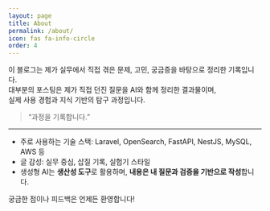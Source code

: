 ```yaml
---
layout: page
title: About
permalink: /about/
icon: fas fa-info-circle
order: 4
---
```


이 블로그는 제가 실무에서 직접 겪은 문제, 고민, 궁금증을 바탕으로 정리한 기록입니다.  
대부분의 포스팅은 제가 직접 던진 질문을 AI와 함께 정리한 결과물이며,  
실제 사용 경험과 지식 기반의 탐구 과정입니다.

> “과정을 기록합니다.”

---

- 주로 사용하는 기술 스택: Laravel, OpenSearch, FastAPI, NestJS, MySQL, AWS 등
- 글 감성: 실무 중심, 삽질 기록, 실험기 스타일
- 생성형 AI는 **생산성 도구**로 활용하며, **내용은 내 질문과 검증을 기반으로 작성**합니다.

궁금한 점이나 피드백은 언제든 환영합니다!
